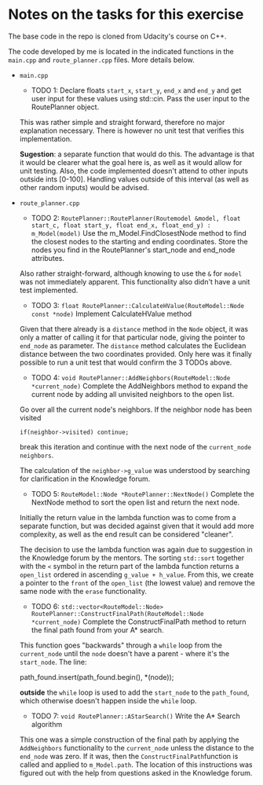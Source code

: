 # Notes on the tasks for this exercise
The base code in the repo is cloned from Udacity's course on C++.

The code developed by me is located in the indicated functions in the `main.cpp` and `route_planner.cpp` files. More details below.

- `main.cpp`
  - TODO 1: Declare floats `start_x`, `start_y`, `end_x` and `end_y` and get user input for these values using std::cin. Pass the user input to the RoutePlanner object.

  This was rather simple and straight forward, therefore no major explanation necessary. There is however no unit test that verifies this implementation.

  **Sugestion**: a separate function that would do this. The advantage is that it would be clearer what the goal here is, as well as it would allow for unit testing. Also, the code implemented doesn't attend to other inputs outside ints [0-100]. Handling values outside of this interval (as well as other random inputs) would be advised.

- `route_planner.cpp`
  - TODO 2: `RoutePlanner::RoutePlanner(Routemodel &model, float start_c, float start_y, float end_x, float_end_y) : m_Model(model)`
            Use the m_Model.FindClosestNode method to find the closest nodes to the starting and ending coordinates.
            Store the nodes you find in the RoutePlanner's start_node and end_node attributes.

  Also rather straight-forward, although knowing to use the `&` for `model` was not immediately apparent.
  This functionality also didn't have a unit test implemented.

  - TODO 3: `float RoutePlanner::CalculateHValue(RouteModel::Node const *node)`
            Implement CalculateHValue method

  Given that there already is a `distance` method in the `Node` object, it was only a matter of calling it for that particular node, giving the pointer to `end_node` as parameter.
  The `distance` method calculates the Euclidean distance between the two coordinates provided.
  Only here was it finally possible to run a unit test that would confirm the 3 TODOs above.

  - TODO 4: `void RoutePlanner::AddNeighbors(RouteModel::Node *current_node)`
            Complete the AddNeighbors method to expand the current node by adding all unvisited neighbors to the open list.

  Go over all the current node's neighbors. If the neighbor node has been visited

    `if(neighbor->visited) continue;`

  break this iteration and continue with the next node of the `current_node` `neighbors`.

  The calculation of the `neighbor->g_value` was understood by searching for clarification in the Knowledge forum.

  - TODO 5: `RouteModel::Node *RoutePlanner::NextNode()`
            Complete the NextNode method to sort the open list and return the next node.

  Initially the return value in the lambda function was to come from a separate function, but was decided against given that it would add more complexity, as well as the end result can be considered "cleaner".

  The decision to use the lambda function was again due to suggestion in the Knowledge forum by the mentors. The sorting `std::sort` together with the `<` symbol in the return part of the lambda function returns a `open_list` ordered in ascending `g_value + h_value`. From this, we create a pointer to the `front` of the `open_list` (the lowest value) and remove the same node with the `erase` functionality.

  - TODO 6: `std::vector<RouteModel::Node> RoutePlanner::ConstructFinalPath(RouteModel::Node *current_node)`
            Complete the ConstructFinalPath method to return the final path found from your A* search.

  This function goes "backwards" through a `while` loop from the `current_node` until the `node` doesn't have a parent - where it's the `start_node`.
  The line:

    path_found.insert(path_found.begin(), *(node));

  **outside** the `while` loop is used to add the `start_node` to the `path_found`, which otherwise doesn't happen inside the `while` loop.

  - TODO 7: `void RoutePlanner::AStarSearch()`
            Write the A* Search algorithm

  This one was a simple construction of the final path by applying the `AddNeighbors` functionality to the `current_node` unless the distance to the `end_node` was zero. If it was, then the `ConstructFinalPath`function is called and applied to `m_Model.path`. The location of this instructions was figured out with the help from questions asked in the Knowledge forum.

